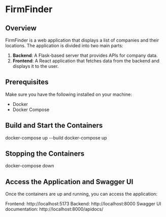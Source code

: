 # FirmFinder

## Overview

FirmFinder is a web application that displays a list of companies and their locations. The application is divided into two main parts:

1. **Backend**: A Flask-based server that provides APIs for company data.
2. **Frontend**: A React application that fetches data from the backend and displays it to the user.

## Prerequisites

Make sure you have the following installed on your machine:

- Docker
- Docker Compose

## Build and Start the Containers
docker-compose up --build
docker-compose up

## Stopping the Containers
docker-compose down

## Access the Application and Swagger UI
Once the containers are up and running, you can access the application:

Frontend: http://localhost:5173
Backend: http://localhost:8000
Swagger UI documentation: http://localhost:8000/apidocs/
